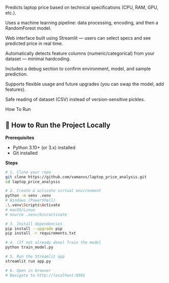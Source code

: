 Predicts laptop price based on technical specifications (CPU, RAM, GPU, etc.).

Uses a machine learning pipeline: data processing, encoding, and then a RandomForest model.

Web interface built using Streamlit — users can select specs and see predicted price in real time.

Automatically detects feature columns (numeric/categorical) from your dataset — minimal hardcoding.

Includes a debug section to confirm environment, model, and sample prediction.

Supports flexible usage and future upgrades (you can swap the model, add features).

Safe reading of dataset (CSV) instead of version-sensitive pickles.

How To Run
## 🚀 How to Run the Project Locally

**Prerequisites**  
- Python 3.10+ (or 3.x) installed  
- Git installed  

**Steps**

```bash
# 1. Clone your repo
git clone https://github.com/vamanvs/laptop_price_analysis.git
cd laptop_price_analysis

# 2. Create & activate virtual environment
python -m venv .venv
# Windows (PowerShell)
.\.venv\Scripts\Activate
# macOS/Linux
# source .venv/bin/activate

# 3. Install dependencies
pip install --upgrade pip
pip install -r requirements.txt

# 4. (If not already done) Train the model
python train_model.py

# 5. Run the Streamlit app
streamlit run app.py

# 6. Open in browser
# Navigate to http://localhost:8501
